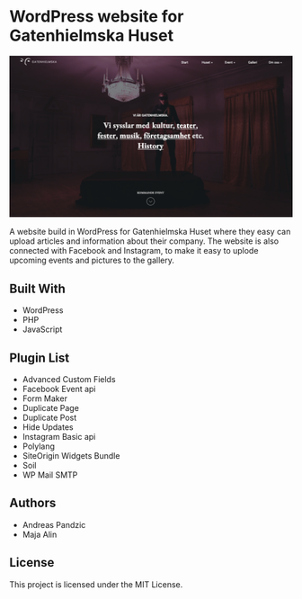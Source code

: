 # WordPress website for Gatenhielmska Huset

![Image description](readme.png)

A website build in WordPress for Gatenhielmska Huset where they easy can upload articles and information about their company. The website is also connected with Facebook and Instagram, to make it easy to uplode upcoming events and pictures to the gallery. 

## Built With
- WordPress
- PHP
- JavaScript

## Plugin List
- Advanced Custom Fields
- Facebook Event api
- Form Maker
- Duplicate Page
- Duplicate Post
- Hide Updates
- Instagram Basic api
- Polylang
- SiteOrigin Widgets Bundle
- Soil
- WP Mail SMTP

## Authors
- Andreas Pandzic
- Maja Alin

## License
This project is licensed under the MIT License.
